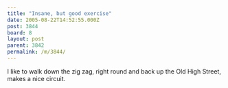 ```yaml
---
title: "Insane, but good exercise"
date: 2005-08-22T14:52:55.000Z
post: 3844
board: 8
layout: post
parent: 3842
permalink: /m/3844/
---
```

I like to walk down the zig zag, right round and back up the Old High Street, makes a nice circuit.

